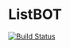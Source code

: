 # ListBOT
[![Build Status](https://travis-ci.org/VladislavBurch/firstbot.svg?branch=master)](https://travis-ci.org/VladislavBurch/firstbot)
